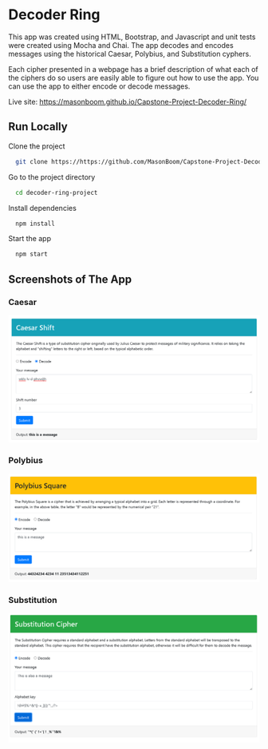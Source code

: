 # Decoder Ring

This app was created using HTML, Bootstrap, and Javascript and unit tests were created using Mocha and Chai. The app decodes and encodes messages using the historical Caesar, Polybius, and Substitution cyphers.

Each cipher presented in a webpage has a brief description of what each of the ciphers do so users are easily able to figure out how to use the app. You can use the app to either encode or decode messages.

Live site: https://masonboom.github.io/Capstone-Project-Decoder-Ring/

## Run Locally

Clone the project

```bash
  git clone https://https://github.com/MasonBoom/Capstone-Project-Decoder-Ring/tree/main
```

Go to the project directory

```bash
  cd decoder-ring-project
```

Install dependencies

```bash
  npm install
```

Start the app

```bash
  npm start
```
## Screenshots of The App

### Caesar
![i](https://github.com/MasonBoom/Capstone-Project-Decoder-Ring/blob/5af870a0d2b161cd28cd46471b3edba92c3ae6b7/images/caesar.png)

### Polybius
![i](https://github.com/MasonBoom/Capstone-Project-Decoder-Ring/blob/5af870a0d2b161cd28cd46471b3edba92c3ae6b7/images/polybius.png)

### Substitution
![i](https://github.com/MasonBoom/Capstone-Project-Decoder-Ring/blob/5af870a0d2b161cd28cd46471b3edba92c3ae6b7/images/substitution.png)
